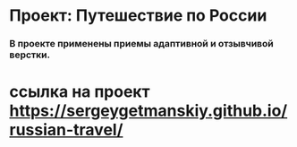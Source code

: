 # Проект: Путешествие по России

### В проекте применены приемы адаптивной и отзывчивой верстки. 
# ссылка на проект https://sergeygetmanskiy.github.io/russian-travel/
